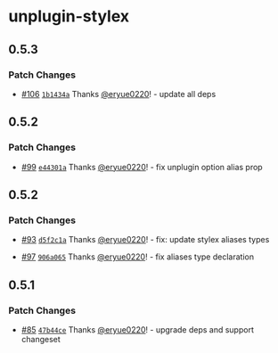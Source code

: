 # unplugin-stylex

## 0.5.3

### Patch Changes

- [#106](https://github.com/eryue0220/unplugin-stylex/pull/106) [`1b1434a`](https://github.com/eryue0220/unplugin-stylex/commit/1b1434a099f64c0fc05d06914d77a6597e9ff10a) Thanks [@eryue0220](https://github.com/eryue0220)! - update all deps

## 0.5.2

### Patch Changes

- [#99](https://github.com/eryue0220/unplugin-stylex/pull/99) [`e44301a`](https://github.com/eryue0220/unplugin-stylex/commit/e44301a934c65e46dc00de650c910babb31e2525) Thanks [@eryue0220](https://github.com/eryue0220)! - fix unplugin option alias prop

## 0.5.2

### Patch Changes

- [#93](https://github.com/eryue0220/unplugin-stylex/pull/93) [`d5f2c1a`](https://github.com/eryue0220/unplugin-stylex/commit/d5f2c1a287ac7325fb6c0ce07355f10600dc01a2) Thanks [@eryue0220](https://github.com/eryue0220)! - fix: update stylex aliases types

- [#97](https://github.com/eryue0220/unplugin-stylex/pull/97) [`906a065`](https://github.com/eryue0220/unplugin-stylex/commit/906a065c7f9cb84821bf3dc8567e1410fcdb59df) Thanks [@eryue0220](https://github.com/eryue0220)! - fix aliases type declaration

## 0.5.1

### Patch Changes

- [#85](https://github.com/eryue0220/unplugin-stylex/pull/85) [`47b44ce`](https://github.com/eryue0220/unplugin-stylex/commit/47b44ce40113613aea856f8731b89ec2f1f15e9a) Thanks [@eryue0220](https://github.com/eryue0220)! - upgrade deps and support changeset
